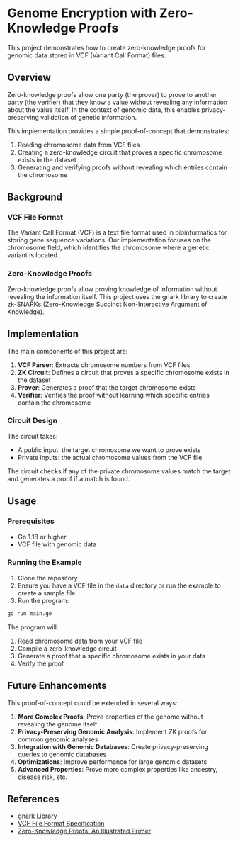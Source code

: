 # Genome Encryption with Zero-Knowledge Proofs

This project demonstrates how to create zero-knowledge proofs for genomic data stored in VCF (Variant Call Format) files.

## Overview

Zero-knowledge proofs allow one party (the prover) to prove to another party (the verifier) that they know a value without revealing any information about the value itself. In the context of genomic data, this enables privacy-preserving validation of genetic information.

This implementation provides a simple proof-of-concept that demonstrates:

1. Reading chromosome data from VCF files
2. Creating a zero-knowledge circuit that proves a specific chromosome exists in the dataset
3. Generating and verifying proofs without revealing which entries contain the chromosome

## Background

### VCF File Format

The Variant Call Format (VCF) is a text file format used in bioinformatics for storing gene sequence variations. Our implementation focuses on the chromosome field, which identifies the chromosome where a genetic variant is located.

### Zero-Knowledge Proofs

Zero-knowledge proofs allow proving knowledge of information without revealing the information itself. This project uses the gnark library to create zk-SNARKs (Zero-Knowledge Succinct Non-Interactive Argument of Knowledge).

## Implementation

The main components of this project are:

1. **VCF Parser**: Extracts chromosome numbers from VCF files
2. **ZK Circuit**: Defines a circuit that proves a specific chromosome exists in the dataset
3. **Prover**: Generates a proof that the target chromosome exists
4. **Verifier**: Verifies the proof without learning which specific entries contain the chromosome

### Circuit Design

The circuit takes:
- A public input: the target chromosome we want to prove exists
- Private inputs: the actual chromosome values from the VCF file

The circuit checks if any of the private chromosome values match the target and generates a proof if a match is found.

## Usage

### Prerequisites

- Go 1.18 or higher
- VCF file with genomic data

### Running the Example

1. Clone the repository
2. Ensure you have a VCF file in the `data` directory or run the example to create a sample file
3. Run the program:

```bash
go run main.go
```

The program will:
1. Read chromosome data from your VCF file
2. Compile a zero-knowledge circuit
3. Generate a proof that a specific chromosome exists in your data
4. Verify the proof

## Future Enhancements

This proof-of-concept could be extended in several ways:

1. **More Complex Proofs**: Prove properties of the genome without revealing the genome itself
2. **Privacy-Preserving Genomic Analysis**: Implement ZK proofs for common genomic analyses
3. **Integration with Genomic Databases**: Create privacy-preserving queries to genomic databases
4. **Optimizations**: Improve performance for large genomic datasets
5. **Advanced Properties**: Prove more complex properties like ancestry, disease risk, etc.

## References

- [gnark Library](https://github.com/ConsenSys/gnark)
- [VCF File Format Specification](https://samtools.github.io/hts-specs/VCFv4.2.pdf)
- [Zero-Knowledge Proofs: An Illustrated Primer](https://blog.cryptographyengineering.com/2014/11/27/zero-knowledge-proofs-illustrated-primer/)
